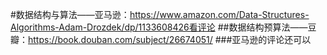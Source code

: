 #数据结构与算法——亚马逊：https://www.amazon.com/Data-Structures-Algorithms-Adam-Drozdek/dp/1133608426看评论
##数据结构预算法——豆瓣：https://book.douban.com/subject/26674051/
###亚马逊的评论还可以
